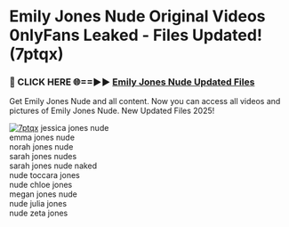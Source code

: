 # Emily Jones Nude Original Videos 0nlyFans Leaked - Files Updated! (7ptqx)

<h3>🔴 CLICK HERE 🌐==►► <a href="https://tinyurl.com/5h6xmrr3" rel="nofollow">Emily Jones Nude Updated Files</a></h3>

Get Emily Jones Nude and all content. Now you can access all videos and pictures of Emily Jones Nude. New Updated Files 2025!

[![7ptqx](https://i.imgur.com/KVD873Z.gif)](https://tinyurl.com/5h6xmrr3)
jessica jones nude<br>
emma jones nude<br>
norah jones nude<br>
sarah jones nudes<br>
sarah jones nude naked<br>
nude toccara jones<br>
nude chloe jones<br>
megan jones nude<br>
nude julia jones<br>
nude zeta jones